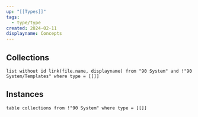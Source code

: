 ```yaml
---
up: "[[Types]]"
tags:
  - type/type
created: 2024-02-11
displayname: Concepts
---
```

## Collections
```dataview
list without id link(file.name, displayname) from "90 System" and !"90 System/Templates" where type = [[]]
```
## Instances
```dataview
table collections from !"90 System" where type = [[]]
```

